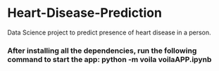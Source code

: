 # Heart-Disease-Prediction
Data Science project to predict presence of heart disease in a person.
### After installing all the dependencies, run the following command to start the app: python -m voila voilaAPP.ipynb
